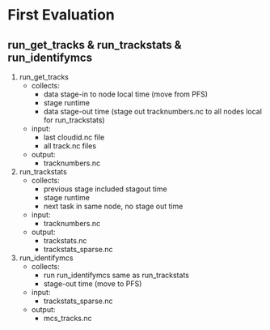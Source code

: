 # First Evaluation
## run_get_tracks & run_trackstats & run_identifymcs
1. run_get_tracks
    - collects:
        - data stage-in to node local time (move from PFS)
        - stage runtime
        - data stage-out time (stage out tracknumbers.nc to all nodes local for run_trackstats)
    - input: 
        - last cloudid.nc file
        - all track.nc files
    - output:
        - tracknumbers.nc
2. run_trackstats
    - collects:
        - previous stage included stagout time
        - stage runtime
        - next task in same node, no stage out time
    - input:
        - tracknumbers.nc
    - output:
        - trackstats.nc
        - trackstats_sparse.nc
3. run_identifymcs
    - collects:
        - run run_identifymcs same as run_trackstats
        - stage-out time (move to PFS)
    - input:
        - trackstats_sparse.nc
    - output:
        - mcs_tracks.nc


